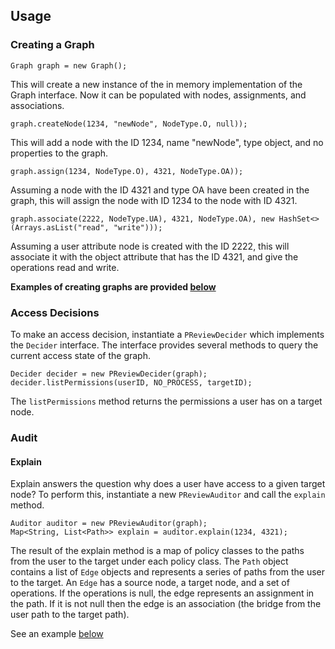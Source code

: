 ## Usage

### Creating a Graph
```
Graph graph = new Graph();
```
This will create a new instance of the in memory implementation of the Graph interface. Now it can be populated with
nodes, assignments, and associations.

```
graph.createNode(1234, "newNode", NodeType.O, null));
```
This will add a node with the ID 1234, name "newNode", type object, and no properties to the graph.

```
graph.assign(1234, NodeType.O), 4321, NodeType.OA));
```
Assuming a node with the ID 4321 and type OA have been created in the graph, this will assign the node with ID 1234 to the 
node with ID 4321.

```
graph.associate(2222, NodeType.UA), 4321, NodeType.OA), new HashSet<>(Arrays.asList("read", "write")));
```
Assuming a user attribute node is created with the ID 2222, this will associate it with the object attribute that has the 
ID 4321, and give the operations read and write.

**Examples of creating graphs are provided [below](#examples)**

### Access Decisions
To make an access decision, instantiate a `PReviewDecider` which implements the `Decider` interface. The interface provides
several methods to query the current access state of the graph.
```
Decider decider = new PReviewDecider(graph);
decider.listPermissions(userID, NO_PROCESS, targetID);
```
The `listPermissions` method returns the permissions a user has on a target node.

### Audit
#### Explain
Explain answers the question why does a user have access to a given target node? To perform this, instantiate a new 
`PReviewAuditor` and call the `explain` method.
```
Auditor auditor = new PReviewAuditor(graph);
Map<String, List<Path>> explain = auditor.explain(1234, 4321);
```
The result of the explain method is a map of policy classes to the paths from the user to the target under each policy class.
The `Path` object contains a list of `Edge` objects and represents a series of paths from the user to the target. An `Edge` has
a source node, a target node, and a set of operations. If the operations is null, the edge represents an assignment in the
path. If it is not null then the edge is an association (the bridge from the user path to the target path).

See an example [below](#explain-example)